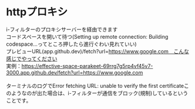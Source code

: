 # httpプロキシ
i-フィルターのプロキシサーバーを経由できます<br>コードスペースを開いて待つ(Setting up remote connection: Building codespace...ってところ押したら進行ぐわい見れていい)<br>プレビューURL(app.github.dev)/fetch?url=https://www.google.com　こんな感じでやってください<br>実例：https://effective-space-parakeet-69rrg7g5rp4vf45v7-3000.app.github.dev/fetch?url=https://www.google.com<br><br>ターミナルのログでError fetching URL: unable to verify the first certificateこのようなのが出た場合は、i-フィルターが通信をブロック(規制)しているということです。

